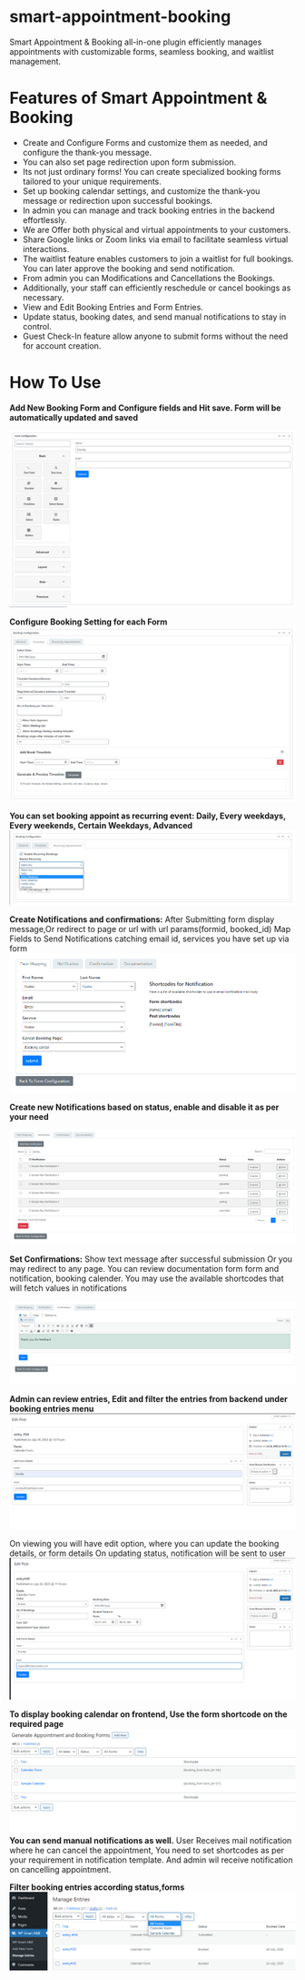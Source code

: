 # smart-appointment-booking
Smart Appointment & Booking all-in-one plugin efficiently manages appointments with customizable forms, seamless booking, and waitlist management.

# Features of Smart Appointment & Booking 

* Create and Configure Forms and customize them as needed, and configure the thank-you message.
* You can also set page redirection upon form submission.
* Its not just ordinary forms! You can create specialized booking forms tailored to your unique requirements. 
* Set up booking calendar settings, and customize the thank-you message or redirection upon successful bookings. 
* In admin you can manage and track booking entries in the backend effortlessly.
* We are Offer both physical and virtual appointments to your customers. 
* Share Google links or Zoom links via email to facilitate seamless virtual interactions.
* The waitlist feature enables customers to join a waitlist for full bookings. You can later approve the booking and send notification.
* From admin you can Modifications and Cancellations the Bookings.
* Additionally, your staff can efficiently reschedule or cancel bookings as necessary.
* View and Edit Booking Entries and Form Entries.
* Update status, booking dates, and send manual notifications to stay in control.
* Guest Check-In feature allow anyone to submit forms without the need for account creation.

# How To Use

**Add New Booking Form and Configure fields and Hit save. Form will be automatically updated and  saved**

![Screenshot](resource/img/Screenshot_1.png)

**Configure Booking Setting for each Form**
![Screenshot](resource/img/Screenshot_2.png)

**You can set booking appoint as recurring event: Daily, Every  weekdays, Every weekends, Certain Weekdays, Advanced**
![Screenshot](resource/img/Screenshot_3.png)

**Create Notifications and confirmations:** After Submitting form display message,Or redirect to page or url with url params(formid, booked_id)
Map Fields to Send Notifications catching email id, services you have set up via form
![Screenshot](resource/img/Screenshot_4.png)

**Create new Notifications based on status, enable and disable it as per your need**

![Screenshot](resource/img/Screenshot_5.png)

**Set Confirmations:** Show text message after successful submission Or you may redirect to any page.
You can review documentation form form and notification, booking calender. You may use the available shortcodes that will fetch values in notifications

![Screenshot](resource/img/Screenshot_6.png)

**Admin can review entries, Edit and filter the entries from backend under booking entries menu**
![Screenshot](resource/img/Screenshot_7.png)

On viewing you will have edit option, where you can update the booking details, or form details
On updating status, notification will be sent to user
![Screenshot](resource/img/Screenshot_8.png)

**To display booking calendar on frontend, Use the form shortcode on the required page**
![Screenshot](resource/img/Screenshot_9.png)
**You can send manual notifications as well.**
User Receives mail notification where he can cancel the appointment, You need to set shortcodes as per your requirement in notification template.
And admin wil receive notification on cancelling appointment.

**Filter booking entries according status,forms**
![Screenshot](resource/img/Screenshot_10.png)



<!-- Security scan triggered at 2025-09-28 15:22:17 -->

<!-- Security scan triggered at 2025-09-28 16:03:47 -->

<!-- Security scan triggered at 2025-10-08 08:56:09 -->
